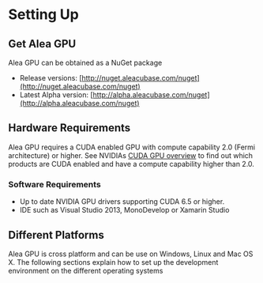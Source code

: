 # Setting Up

## Get Alea GPU

Alea GPU can be obtained as a NuGet package

  - Release versions: [http://nuget.aleacubase.com/nuget](http://nuget.aleacubase.com/nuget)
  - Latest Alpha version: [http://alpha.aleacubase.com/nuget](http://alpha.aleacubase.com/nuget)

## Hardware Requirements

Alea GPU requires a CUDA enabled GPU with compute capability 2.0 (Fermi architecture) or higher. See NVIDIAs [CUDA GPU overview](https://developer.nvidia.com/cuda-gpus) to find out which products are CUDA enabled and have a compute capability higher than 2.0.

### Software Requirements

  - Up to date NVIDIA GPU drivers supporting CUDA 6.5 or higher. 
  - IDE such as Visual Studio 2013, MonoDevelop or Xamarin Studio

## Different Platforms

Alea GPU is cross platform and can be use on Windows, Linux and Mac OS X. The following sections 
explain how to set up the development environment on the different operating systems 





 
  

